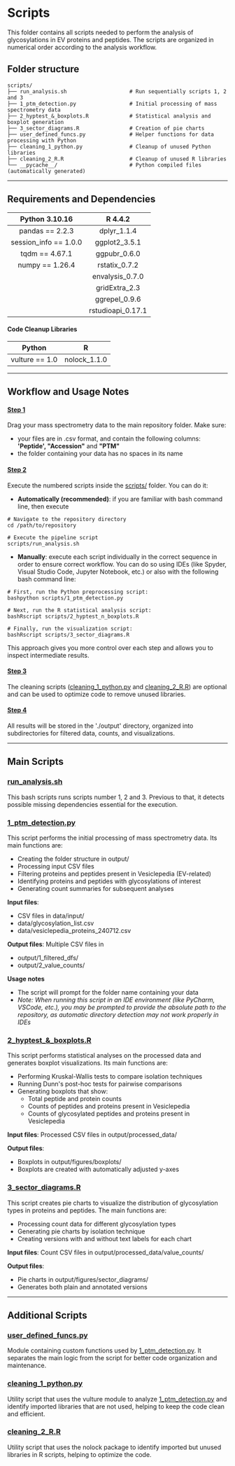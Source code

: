 # Scripts
This folder contains all scripts needed to perform the analysis of glycosylations in EV proteins and peptides. The scripts are organized in numerical order according to the analysis workflow.

## Folder structure
```{bash}
scripts/
├── run_analysis.sh                    # Run sequentially scripts 1, 2 and 3
├── 1_ptm_detection.py                 # Initial processing of mass spectrometry data
├── 2_hyptest_&_boxplots.R             # Statistical analysis and boxplot generation
├── 3_sector_diagrams.R                # Creation of pie charts
├── user_defined_funcs.py              # Helper functions for data processing with Python
├── cleaning_1_python.py               # Cleanup of unused Python libraries
├── cleaning_2_R.R                     # Cleanup of unused R libraries
└── __pycache__/                       # Python compiled files (automatically generated)
```

***
## Requirements and Dependencies

| **Python** 3.10.16 | **R** 4.4.2 |
| :----: | :----: |
| pandas == 2.2.3 | dplyr_1.1.4 |
| session_info == 1.0.0 | ggplot2_3.5.1 |
| tqdm == 4.67.1 | ggpubr_0.6.0 |
| numpy == 1.26.4 | rstatix_0.7.2 |
|  | envalysis_0.7.0 |
|  | gridExtra_2.3 |
|  | ggrepel_0.9.6 |
|  | rstudioapi_0.17.1 |

#### Code Cleanup Libraries

| **Python** | **R** |
| :----: | :----: |
| vulture == 1.0 | nolock_1.1.0 |


***
## Workflow and Usage Notes
#### <ins>Step 1</ins>
Drag your mass spectrometry data to the main repository folder. Make sure:

   - your files are in .csv format, and contain the following columns:  **'Peptide', "Accession"** and **"PTM"**
   - the folder containing your data has no spaces in its name

#### <ins>Step 2</ins>
Execute the numbered scripts inside the <ins>scripts/</ins> folder. You can do it:

   - **Automatically (recommended)**: if you are familiar with bash command line, then execute
```{bash}
# Navigate to the repository directory
cd /path/to/repository

# Execute the pipeline script
scripts/run_analysis.sh
```

   - **Manually**: execute each script individually in the correct sequence in order to ensure correct workflow. You can do so using IDEs (like Spyder, Visual Studio Code, Jupyter Notebook, etc.) or also with the following bash command line:
```{bash}
# First, run the Python preprocessing script:
bashpython scripts/1_ptm_detection.py

# Next, run the R statistical analysis script:
bashRscript scripts/2_hyptest_n_boxplots.R

# Finally, run the visualization script:
bashRscript scripts/3_sector_diagrams.R
```
This approach gives you more control over each step and allows you to inspect intermediate results.

#### <ins>Step 3</ins>
The cleaning scripts (<ins>cleaning_1_python.py</ins> and <ins>cleaning_2_R.R</ins>) are optional and can be used to optimize code to remove unused libraries.

#### <ins>Step 4</ins>
All results will be stored in the './output' directory, organized into subdirectories for filtered data, counts, and visualizations. 


***
## Main Scripts
### <ins>run_analysis.sh</ins>
This bash scripts runs scripts number 1, 2 and 3. Previous to that, it detects possible missing dependencies essential for the execution.


### <ins>1_ptm_detection.py</ins>
This script performs the initial processing of mass spectrometry data. Its main functions are:

- Creating the folder structure in output/
- Processing input CSV files
- Filtering proteins and peptides present in Vesiclepedia (EV-related)
- Identifying proteins and peptides with glycosylations of interest
- Generating count summaries for subsequent analyses

**Input files**:
- CSV files in data/input/
- data/glycosylation_list.csv
- data/vesiclepedia_proteins_240712.csv

**Output files**: Multiple CSV files in
- output/1_filtered_dfs/
- output/2_value_counts/

**Usage notes**
- The script will prompt for the folder name containing your data
- *Note: When running this script in an IDE environment (like PyCharm, VSCode, etc.), you may be prompted to provide the absolute path to the repository, as automatic directory detection may not work properly in IDEs*


### <ins>2_hyptest_&_boxplots.R</ins>
This script performs statistical analyses on the processed data and generates boxplot visualizations. Its main functions are:

- Performing Kruskal-Wallis tests to compare isolation techniques
- Running Dunn's post-hoc tests for pairwise comparisons
- Generating boxplots that show:
  - Total peptide and protein counts
  - Counts of peptides and proteins present in Vesiclepedia
  - Counts of glycosylated peptides and proteins present in Vesiclepedia

**Input files**:
Processed CSV files in output/processed_data/

**Output files**:
- Boxplots in output/figures/boxplots/
- Boxplots are created with automatically adjusted y-axes


### <ins>3_sector_diagrams.R</ins>
This script creates pie charts to visualize the distribution of glycosylation types in proteins and peptides. The main functions are:

- Processing count data for different glycosylation types
- Generating pie charts by isolation technique
- Creating versions with and without text labels for each chart

**Input files**:
Count CSV files in output/processed_data/value_counts/

**Output files**:
- Pie charts in output/figures/sector_diagrams/
- Generates both plain and annotated versions



***
## Additional Scripts
### <ins>user_defined_funcs.py</ins>
Module containing custom functions used by <ins>1_ptm_detection.py</ins>. It separates the main logic from the script for better code organization and maintenance.

### <ins>cleaning_1_python.py</ins>
Utility script that uses the vulture module to analyze <ins>1_ptm_detection.py</ins> and identify imported libraries that are not used, helping to keep the code clean and efficient.

### <ins>cleaning_2_R.R</ins>
Utility script that uses the nolock package to identify imported but unused libraries in R scripts, helping to optimize the code.
